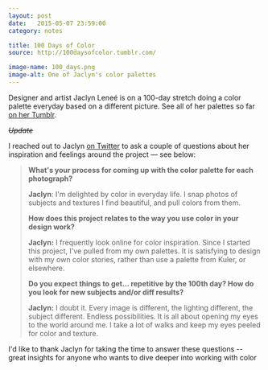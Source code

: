 ```yaml
---
layout: post
date:   2015-05-07 23:59:00
category: notes

title: 100 Days of Color
source: http://100daysofcolor.tumblr.com/

image-name: 100_days.png
image-alt: One of Jaclyn's color palettes
---
```


Designer and artist Jaclyn Leneé is on a 100-day stretch doing a color palette everyday based on a different picture. See all of her palettes so far [on her Tumblr](http://100daysofcolor.tumblr.com/?ref=danielfosco-linklist).

_~~Update~~_

I reached out to Jaclyn [on Twitter](https://twitter.com/jaclynlenee) to ask a couple of questions about her inspiration and feelings around the project — see below:

>**What's your process for coming up with the color palette for each photograph?**
>
>**Jaclyn**: I'm delighted by color in everyday life. I snap photos of subjects and textures I find beautiful, and pull colors from them.
>
>**How does this project relates to the way you use color in your design work?**
>
>**Jaclyn:** I frequently look online for color inspiration. Since I started this project, I've pulled from my own palettes. It is satisfying to design with my own color stories, rather than use a palette from Kuler, or elsewhere.
>
>**Do you expect things to get... repetitive by the 100th day? How do you look for new subjects and/or diff results?**
>
>**Jaclyn:** I doubt it. Every image is different, the lighting different, the subject different. Endless possibilities. It is all about opening my eyes to the world around me. I take a lot of walks and keep my eyes peeled for color and texture.

I'd like to thank Jaclyn for taking the time to answer these questions -- great insights for anyone who wants to dive deeper into working with color <i class="twa twa twa-smiley"></i>